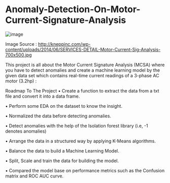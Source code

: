 # Anomaly-Detection-On-Motor-Current-Signature-Analysis
![image](https://user-images.githubusercontent.com/101622691/229792553-a4021c56-f905-4793-8f4d-96685fe39dea.png)

Image Source : http://kneppinc.com/wp-content/uploads/2014/06/SERVICES-DETAIL-Motor-Current-Sig-Analysis-700x500.jpg

This project is all about the Motor Current Signature Analysis (MCSA) where you have to detect anomalies and create a machine learning model by the given data set which contains real-time current readings of a 3-phase AC motor (3.2hp) :

Roadmap To The Project
• Create a function to extract the data from a txt file and convert it into a data frame.

• Perform some EDA on the dataset to know the insight.

• Normalized the data before detecting anomalies.

• Detect anomalies with the help of the Isolation forest library (i.e, -1 denotes anomalies)

• Arrange the data in a structured way by applying K-Means algorithms.

• Balance the data to build a Machine Learning Model.

• Split, Scale and train the data for building the model.

• Compared the model base on performance metrics such as the Confusion matrix and ROC AUC curve.
